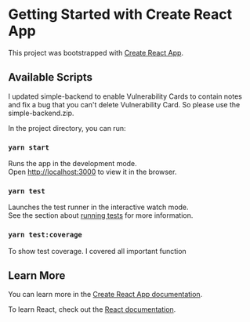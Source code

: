 # Getting Started with Create React App

This project was bootstrapped with [Create React App](https://github.com/facebook/create-react-app).

## Available Scripts

I updated simple-backend to enable Vulnerability Cards to contain notes and fix a bug that you can't delete Vulnerability Card. So please use the simple-backend.zip.

In the project directory, you can run:

### `yarn start`

Runs the app in the development mode.\
Open [http://localhost:3000](http://localhost:3000) to view it in the browser.


### `yarn test`

Launches the test runner in the interactive watch mode.\
See the section about [running tests](https://facebook.github.io/create-react-app/docs/running-tests) for more information.
### `yarn test:coverage`

To show test coverage. I covered all important function

## Learn More

You can learn more in the [Create React App documentation](https://facebook.github.io/create-react-app/docs/getting-started).

To learn React, check out the [React documentation](https://reactjs.org/).
